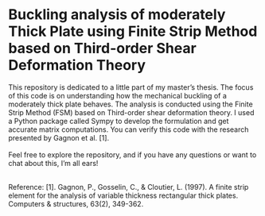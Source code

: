 # Buckling analysis of moderately Thick Plate using Finite Strip Method based on Third-order Shear Deformation Theory

This repository is dedicated to a little part of my master’s thesis. The focus of this code is on understanding how the mechanical buckling of a moderately thick plate behaves. The analysis is conducted using the Finite Strip Method (FSM) based on Third-order shear deformation theory. I used a Python package called Sympy to develop the formulation and get accurate matrix computations. You can verify this code with the research presented by Gagnon et al. [1]. <br><br>
Feel free to explore the repository, and if you have any questions or want to chat about this, I’m all ears! <br><br>

Reference:
[1]. Gagnon, P., Gosselin, C., & Cloutier, L. (1997). A finite strip element for the analysis of variable thickness rectangular thick plates. Computers & structures, 63(2), 349-362.
